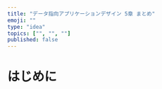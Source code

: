 ```yaml
---
title: "データ指向アプリケーションデザイン 5章 まとめ"
emoji: ""
type: "idea"
topics: ["", "", ""]
published: false
---
```

# はじめに
